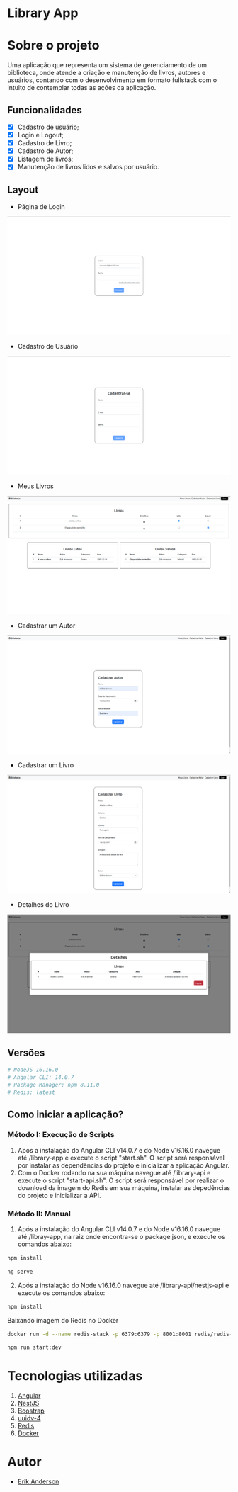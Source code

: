 # Library App
# Sobre o projeto
Uma aplicação que representa um sistema de gerenciamento de um biblioteca, onde atende a criação e manutenção de livros, autores e usuários, contando com o desenvolvimento em formato fullstack com o intuito de contemplar todas as ações da aplicação.
## Funcionalidades
- [x] Cadastro de usuário;
- [x] Login e Logout;
- [x] Cadastro de Livro;
- [x] Cadastro de Autor;
- [x] Listagem de livros;
- [x] Manutenção de livros lidos e salvos por usuário.
## Layout
- Página de Login

<img src="library-app/src/assets/images/loginScreen.png" alt="Printscreen da página de login da aplicação">

- Cadastro de Usuário

<img src="library-app/src/assets/images/userRegister.png" alt="Printscreen da página de cadastro de usuário da aplicação">

- Meus Livros

<img src="library-app/src/assets/images/myBooksScreen.png" alt="Printscreen da página de meus livros da aplicação">

- Cadastrar um Autor

<img src="library-app/src/assets/images/authorRegister.png" alt="Printscreen da página de cadastrar uma autor da aplicação">

- Cadastrar um Livro

<img src="library-app/src/assets/images/bookRegister.png" alt="Printscreen da página de cadastrar um livro da aplicação">

- Detalhes do Livro

<img src="library-app/src/assets/images/myBookDetails.png" alt="Printscreen da página de detalhes de um livro da aplicação">

## Versões
```bash
# NodeJS 16.16.0
# Angular CLI: 14.0.7
# Package Manager: npm 8.11.0
# Redis: latest
```
## Como iniciar a aplicação?

### Método I: Execução de Scripts
1. Após a instalação do Angular CLI v14.0.7 e do Node v16.16.0 navegue até /library-app e execute o script "start.sh". O script será responsável por instalar as dependências do projeto e inicializar a aplicação Angular.
2. Com o Docker rodando na sua máquina navegue até /library-api e execute o script "start-api.sh". O script será responsável por realizar o download da imagem do Redis em sua máquina, instalar as depedências do projeto e inicializar a API.

### Método II: Manual
1. Após a instalação do Angular CLI v14.0.7 e do Node v16.16.0 navegue até /libray-app, na raiz onde encontra-se o package.json, e execute os comandos abaixo:
```bash
npm install
```
```bash
ng serve
```
2. Após a instalação do Node v16.16.0 navegue até /library-api/nestjs-api e execute os comandos abaixo:
```bash
npm install
```
Baixando imagem do Redis no Docker
```bash
docker run -d --name redis-stack -p 6379:6379 -p 8001:8001 redis/redis-stack:latest 
```
```bash
npm run start:dev
```
# Tecnologias utilizadas
1. [Angular](https://angular.io/)
2. [NestJS](https://nestjs.com/)
3. [Boostrap](https://getbootstrap.com/)
4. [uuidv-4](https://www.npmjs.com/package/uuidv4)
5. [Redis](https://redis.com/pt/)
6. [Docker](https://www.docker.com/)
# Autor
- [Erik Anderson](https://www.linkedin.com/in/erik-de-morais-740a44234/)
